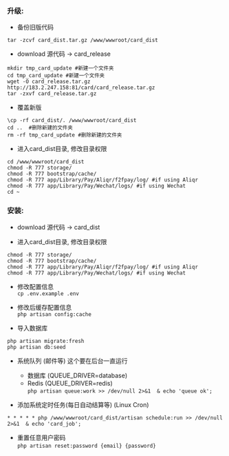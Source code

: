 

### 升级:
 - 备份旧版代码
```
tar -zcvf card_dist.tar.gz /www/wwwroot/card_dist
```
 - download 源代码 -> card_release
```
mkdir tmp_card_update #新建一个文件夹
cd tmp_card_update #新建一个文件夹
wget -O card_release.tar.gz http://183.2.247.158:81/card/card_release.tar.gz
tar -zxvf card_release.tar.gz
```
 - 覆盖新版
```
\cp -rf card_dist/. /www/wwwroot/card_dist
cd ..  #删除新建的文件夹
rm -rf tmp_card_update #删除新建的文件夹
```
 - 进入card_dist目录, 修改目录权限 <br>
```
cd /www/wwwroot/card_dist
chmod -R 777 storage/
chmod -R 777 bootstrap/cache/
chmod -R 777 app/Library/Pay/Aliqr/f2fpay/log/ #if using Aliqr
chmod -R 777 app/Library/Pay/Wechat/logs/ #if using Wechat
cd ~
```

### 安装:

 - download 源代码 -> card_dist <br>


 - 进入card_dist目录, 修改目录权限 <br>
```
chmod -R 777 storage/
chmod -R 777 bootstrap/cache/
chmod -R 777 app/Library/Pay/Aliqr/f2fpay/log/ #if using Aliqr
chmod -R 777 app/Library/Pay/Wechat/logs/ #if using Wechat
```


 - 修改配置信息 <br>
 `cp .env.example .env`

 - 修改后缓存配置信息 <br>
 `php artisan config:cache`

 - 导入数据库 <br>
 ```
 php artisan migrate:fresh
 php artisan db:seed
 ```

 - 系统队列 (邮件等) 这个要在后台一直运行 <br>
    - 数据库 (QUEUE_DRIVER=database) <br>
    - Redis (QUEUE_DRIVER=redis) <br>
    `php artisan queue:work >> /dev/null 2>&1  & echo 'queue ok';`

 - 添加系统定时任务(每日自动结算等) (Linux Cron) <br>
 ```
 * * * * * php /www/wwwroot/card_dist/artisan schedule:run >> /dev/null 2>&1  & echo 'card_job';
 ```

 - 重置任意用户密码 <br>
 `php artisan reset:password {email} {password}`
